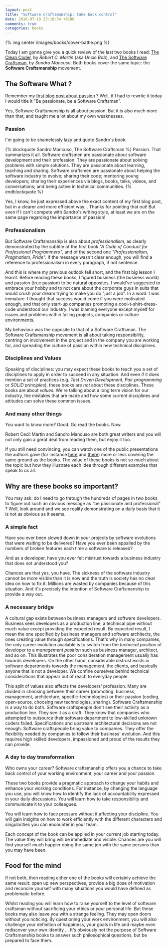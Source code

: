 ```yaml
---
layout: post
title: "Software Craftsmanship: take back control"
date: 2016-07-18 23:16:54 +0100
comments: true
categories: books
---
```


{% img center /images/books/cover-battle.png %}

Today I am gonna give you a quick review of the last two books I read: [The Clean Coder][clean-coder], by _Robert C. Martin_ (aka _Uncle Bob_), and [The Software Craftsman][software-craftsman], by _Sandro Mancuso_.
Both books cover the same topic: the **Software Craftsmanship** movement.

<!-- More -->

The Software What ?
-------------------

Remember my [first blog post about passion][first-blog-post] ? Well, if I had to rewrite it today I would title it "Be passionate, be a Software Craftsman".

Yes, Software Craftsmanship is all about passion. But it is also much more than that, and taught me a lot about my own weaknesses.

### Passion

I'm going to be shamelessly lazy and quote Sandro's book:

{% blockquote Sandro Mancuso, The Software Craftsman %}
Passion. That summarizes it all. Software craftsmen are passionate about software development and their profession. They are passionate about solving problems with simple solutions. They are passionate about learning, teaching and sharing. Software craftsmen are passionate about helping the software industry to evolve; sharing their code; mentoring young developers; sharing their experiences via blogs, books, talks, videos, and conversations; and being active in technical communities.
{% endblockquote %}

Yes, I know, he just expressed above the exact content of my first blog post, but in a clearer and more efficient way... Thanks for pointing that out! But even if I can't compete with Sandro's writing style, at least we are on the same page regarding the importance of passion!

### Professionalism

But Software Craftsmanship is also about _professionalism_, as clearly demonstrated by the subtitle of the first book _"A Code of Conduct for Professional Programmers"_, and of the second one _"Professionalism, Pragmatism, Pride"_. If the message wasn't clear enough, you will find a reference to professionalism in every paragraph, if not sentence.

And this is where my previous outlook fell short, and the first big lesson I learnt. Before reading these books, I figured business (the business world) and passion (true passion) to be natural opposites. I would've suggested to embrace your hobby and to not care about the corporate guys in suits that would crush your dream trying to make you do "just a job". In a word: I was immature.
I thought that success would come if you were motivated enough, and that only start-up companies promoting a cool-t-shirt-dress-code understood our industry. I was blaming everyone except myself for issues and problems within failing projects, companies or culture environments.

My behaviour was the opposite to that of a Software Craftsman. The Software Craftsmanship movement is all about taking responsibility, centring on involvement in the project and in the company you are working for, and spreading the culture of passion within new technical disciplines.

### Disciplines and Values

Speaking of disciplines: you may expect these books to teach you a set of disciplines to apply in order to succeed in any situation. And even if it does mention a set of practices (e.g. _Test Driven Development_, _Pair programming_ or _SOLID principles_), these books are *not* about these disciplines. These books are about *values*. We're talking about a long term vision for our industry, the mistakes that are made and how some current disciplines and attitudes can solve these common issues. 

### And many other things

You want to know more? Good. Go read the books. Now.

Robert Cecil Martin and Sandro Mancuso are both great writers and you will not only gain a great deal from reading them, but enjoy it too. 

If you still need convincing, you can watch one of the public presentations the authors gave (for instance [here][sandro-talk] and [there][uncle-bob-talk]) more or less covering the same ground as the books. The value of these books is not so much about the topic but how they illustrate each idea through different examples that speak to us all.

Why are these books so important?
---------------------------------

You may ask: do I need to go through the hundreds of pages in two books to figure out such an obvious message as "be passionate and professional" ? Well, look around and we see reality demonstrating on a daily basis that it is not as obvious as it seems.

### A simple fact

Have you ever been slowed down in your projects by software evolutions that were waiting to be delivered? Have you ever been appalled by the numbers of broken features each time a software is released?

And as a developer, have you ever felt mistrust towards a business industry that does not understood you?

Chances are that yes, you have. The sickness of the software industry cannot be more visible than it is now and the truth is society has no clear idea on how to fix it. Millions are wasted by companies because of this situation. And it's precisely the intention of Software Craftsmanship to provide a way out.

### A necessary bridge

A cultural gap exists between business managers and software developers. Business sees developers as a production line, a technical pipe without much value except providing the expected result. By expected result, I mean the one specified by business managers and software architects, the ones creating value through specifications. That's why in many companies, the only career evolution available is to switch from the _technical position_ of developer to a _management position_ such as business manager, architect, and so on. This illustrates the poor consideration management usually has towards developers. On the other hand, considerable distrust exists in software departments towards the management, the clients, and basically anyone that is not a developer. We confine ourselves behind technical considerations that appear out of reach to everyday people.

This split of values also affects the developers' profession. Many are divided in choosing between their career (promoting: business, management, architecture, specific-technologies) or their passion (coding, open-source, choosing new technologies, sharing). Software Craftsmanship is a way to do both. Software craftspeople don't see their activity as a production line. They see it as a craft. They know that companies who attempted to outsource their software department to low-skilled unknown coders failed. Specifications and upstream architectural decisions are not enough. Software craftspeople bring value to companies. They offer the flexibility needed by companies to follow their business' evolution. And this requires high skilled developers, impassioned and proud of the results they can provide.

### A day to day transformation

Who owns your career? Software craftsmanship offers you a chance to take back control of your working environment, your career and your passion.

These two books provide a pragmatic approach to change your habits and enhance your working conditions. For instance, by changing the language you use, you will know how to identify the lack of accountability expressed in your daily discussions. You will learn how to take responsibility and communicate it to your colleagues.

You will learn how to face pressure without it affecting your discipline. You will gain insights on how to work efficiently with the different characters and singularities you can encounter in your team.

Each concept of the book can be applied in your current job starting today. The value they will bring will be immediate and visible. Chances are you will find yourself much happier doing the same job with the same persons than you may have been.

Food for the mind
-----------------

If not both, then reading either one of the books will certainly achieve the same result: open up new perspectives, provide a big dose of motivation and reconcile yourself with many situations you would have defined as problematic before.

Whilst reading you will learn how to raise yourself to the level of software craftsman without sacrificing your ethics or your personal life. But these books may also leave you with a strange feeling. They may open doors without you noticing. By questioning your work environment, you will also challenge your definition of happiness, your goals in life and maybe even rediscover your own identity ... It's obviously not the purpose of Software Craftsmanship books to answer such philosophical questions, but be prepared to face them.

[clean-coder]:http://www.informit.com/store/clean-coder-a-code-of-conduct-for-professional-programmers-9780137081073
[software-craftsman]:http://www.informit.com/store/software-craftsman-professionalism-pragmatism-pride-9780134052502
[first-blog-post]:http://pierre-jean.baraud.fr/blog/2013/08/10/be-passionate/
[sandro-talk]:https://www.youtube.com/watch?v=9OhXqBlCmrM
[uncle-bob-talk]:https://www.youtube.com/watch?v=9Xy3QC7yxJw

